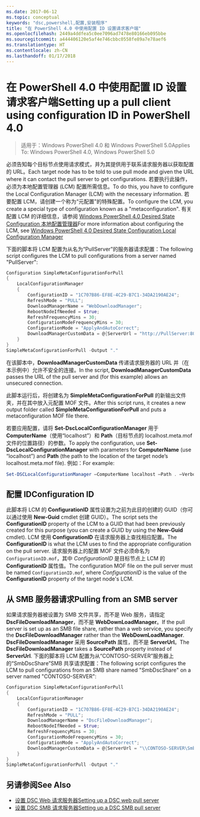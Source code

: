 ```yaml
---
ms.date: 2017-06-12
ms.topic: conceptual
keywords: "dsc,powershell,配置,安装程序"
title: "在 PowerShell 4.0 中使用配置 ID 设置请求客户端"
ms.openlocfilehash: 2449a4ddfea5c0ee7096ad7478e80166eb095bbe
ms.sourcegitcommit: a444406120e5af4e746cbbc0558fe89a7e78aef6
ms.translationtype: HT
ms.contentlocale: zh-CN
ms.lasthandoff: 01/17/2018
---
```

# <a name="setting-up-a-pull-client-using-configuration-id-in-powershell-40"></a><span data-ttu-id="6d4c6-103">在 PowerShell 4.0 中使用配置 ID 设置请求客户端</span><span class="sxs-lookup"><span data-stu-id="6d4c6-103">Setting up a pull client using configuration ID in PowerShell 4.0</span></span>

><span data-ttu-id="6d4c6-104">适用于：Windows PowerShell 4.0 和 Windows PowerShell 5.0</span><span class="sxs-lookup"><span data-stu-id="6d4c6-104">Applies To: Windows PowerShell 4.0, Windows PowerShell 5.0</span></span>

<span data-ttu-id="6d4c6-105">必须告知每个目标节点使用请求模式，并为其提供用于联系请求服务器以获取配置的 URL。</span><span class="sxs-lookup"><span data-stu-id="6d4c6-105">Each target node has to be told to use pull mode and given the URL where it can contact the pull server to get configurations.</span></span> <span data-ttu-id="6d4c6-106">若要执行此操作，必须为本地配置管理器 (LCM) 配置所需信息。</span><span class="sxs-lookup"><span data-stu-id="6d4c6-106">To do this, you have to configure the Local Configuration Manager (LCM) with the necessary information.</span></span> <span data-ttu-id="6d4c6-107">若要配置 LCM，请创建一个称为“元配置”的特殊配置。</span><span class="sxs-lookup"><span data-stu-id="6d4c6-107">To configure the LCM, you create a special type of configuration known as a "metaconfiguration".</span></span> <span data-ttu-id="6d4c6-108">有关配置 LCM 的详细信息，请参阅 [Windows PowerShell 4.0 Desired State Configuration 本地配置管理器](metaConfig4.md)</span><span class="sxs-lookup"><span data-stu-id="6d4c6-108">For more information about configuring the LCM, see [Windows PowerShell 4.0 Desired State Configuration Local Configuration Manager](metaConfig4.md)</span></span>

<span data-ttu-id="6d4c6-109">下面的脚本将 LCM 配置为从名为“PullServer”的服务器请求配置：</span><span class="sxs-lookup"><span data-stu-id="6d4c6-109">The following script configures the LCM to pull configurations from a server named "PullServer":</span></span>

```powershell
Configuration SimpleMetaConfigurationForPull 
{ 
    LocalConfigurationManager 
    { 
        ConfigurationID = "1C707B86-EF8E-4C29-B7C1-34DA2190AE24";
        RefreshMode = "PULL";
        DownloadManagerName = "WebDownloadManager";
        RebootNodeIfNeeded = $true;
        RefreshFrequencyMins = 30;
        ConfigurationModeFrequencyMins = 30; 
        ConfigurationMode = "ApplyAndAutoCorrect";
        DownloadManagerCustomData = @{ServerUrl = "http://PullServer:8080/PSDSCPullServer/PSDSCPullServer.svc"; AllowUnsecureConnection = “TRUE”}
    } 
} 
SimpleMetaConfigurationForPull -Output "."
```

<span data-ttu-id="6d4c6-110">在该脚本中，**DownloadManagerCustomData** 传递请求服务器的 URL 并（在本示例中）允许不安全的连接。</span><span class="sxs-lookup"><span data-stu-id="6d4c6-110">In the script, **DownloadManagerCustomData** passes the URL of the pull server and (for this example) allows an unsecured connection.</span></span> 

<span data-ttu-id="6d4c6-111">此脚本运行后，将创建名为 **SimpleMetaConfigurationForPull** 的新输出文件夹，并在其中放入元配置 MOF 文件。</span><span class="sxs-lookup"><span data-stu-id="6d4c6-111">After this script runs, it creates a new output folder called **SimpleMetaConfigurationForPull** and puts a metaconfiguration MOF file there.</span></span>

<span data-ttu-id="6d4c6-112">若要应用配置，请将 **Set-DscLocalConfigurationManager** 用于 **ComputerName**（使用“localhost”）和 **Path**（目标节点的 localhost.meta.mof 文件的位置路径）的参数。</span><span class="sxs-lookup"><span data-stu-id="6d4c6-112">To apply the configuration, use **Set-DscLocalConfigurationManager** with parameters for **ComputerName** (use “localhost”) and **Path** (the path to the location of the target node’s localhost.meta.mof file).</span></span> <span data-ttu-id="6d4c6-113">例如：</span><span class="sxs-lookup"><span data-stu-id="6d4c6-113">For example:</span></span> 
```powershell
Set-DSCLocalConfigurationManager –ComputerName localhost –Path . –Verbose.
```

## <a name="configuration-id"></a><span data-ttu-id="6d4c6-114">配置 ID</span><span class="sxs-lookup"><span data-stu-id="6d4c6-114">Configuration ID</span></span>
<span data-ttu-id="6d4c6-115">此脚本将 LCM 的 **ConfigurationID** 属性设置为之前为此目的创建的 GUID（你可以通过使用 **New-Guid** cmdlet 创建 GUID）。</span><span class="sxs-lookup"><span data-stu-id="6d4c6-115">The script sets the **ConfigurationID** property of the LCM to a GUID that had been previously created for this purpose (you can create a GUID by using the **New-Guid** cmdlet).</span></span> <span data-ttu-id="6d4c6-116">LCM 使用 **ConfigurationID** 在请求服务器上查找相应配置。</span><span class="sxs-lookup"><span data-stu-id="6d4c6-116">The **ConfigurationID** is what the LCM uses to find the appropriate configuration on the pull server.</span></span> <span data-ttu-id="6d4c6-117">请求服务器上的配置 MOF 文件必须命名为 `ConfigurationID.mof`，其中 *ConfigurationID* 是目标节点上 LCM 的 **ConfigurationID** 属性值。</span><span class="sxs-lookup"><span data-stu-id="6d4c6-117">The configuration MOF file on the pull server must be named `ConfigurationID.mof`, where *ConfigurationID* is the value of the **ConfigurationID** property of the target node's LCM.</span></span>

## <a name="pulling-from-an-smb-server"></a><span data-ttu-id="6d4c6-118">从 SMB 服务器请求</span><span class="sxs-lookup"><span data-stu-id="6d4c6-118">Pulling from an SMB server</span></span>

<span data-ttu-id="6d4c6-119">如果请求服务器被设置为 SMB 文件共享，而不是 Web 服务，请指定 **DscFileDownloadManager**，而不是 **WebDownLoadManager**。</span><span class="sxs-lookup"><span data-stu-id="6d4c6-119">If the pull server is set up as an SMB file share, rather than a web service, you specify the **DscFileDownloadManager** rather than the **WebDownLoadManager**.</span></span>
<span data-ttu-id="6d4c6-120">**DscFileDownloadManager** 采用 **SourcePath** 属性，而不是 **ServerUrl**。</span><span class="sxs-lookup"><span data-stu-id="6d4c6-120">The **DscFileDownloadManager** takes a **SourcePath** property instead of **ServerUrl**.</span></span> <span data-ttu-id="6d4c6-121">下面的脚本将 LCM 配置为从“CONTOSO-SERVER”服务器上的“SmbDscShare”SMB 共享请求配置：</span><span class="sxs-lookup"><span data-stu-id="6d4c6-121">The following script configures the LCM to pull configurations from an SMB share named "SmbDscShare" on a server named "CONTOSO-SERVER":</span></span>

```powershell
Configuration SimpleMetaConfigurationForPull 
{ 
    LocalConfigurationManager 
    { 
        ConfigurationID = "1C707B86-EF8E-4C29-B7C1-34DA2190AE24";
        RefreshMode = "PULL";
        DownloadManagerName = "DscFileDownloadManager";
        RebootNodeIfNeeded = $true;
        RefreshFrequencyMins = 30;
        ConfigurationModeFrequencyMins = 30; 
        ConfigurationMode = "ApplyAndAutoCorrect";
        DownloadManagerCustomData = @{ServerUrl = "\\CONTOSO-SERVER\SmbDscShare"}
    } 
} 
SimpleMetaConfigurationForPull -Output "."
```

## <a name="see-also"></a><span data-ttu-id="6d4c6-122">另请参阅</span><span class="sxs-lookup"><span data-stu-id="6d4c6-122">See Also</span></span>

- [<span data-ttu-id="6d4c6-123">设置 DSC Web 请求服务器</span><span class="sxs-lookup"><span data-stu-id="6d4c6-123">Setting up a DSC web pull server</span></span>](pullServer.md)
- [<span data-ttu-id="6d4c6-124">设置 DSC SMB 请求服务器</span><span class="sxs-lookup"><span data-stu-id="6d4c6-124">Setting up a DSC SMB pull server</span></span>](pullServerSMB.md)

